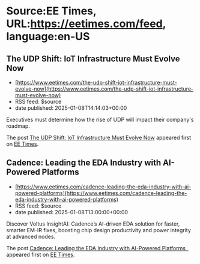 # Source:EE Times, URL:https://eetimes.com/feed, language:en-US

## The UDP Shift: IoT Infrastructure Must Evolve Now
 - [https://www.eetimes.com/the-udp-shift-iot-infrastructure-must-evolve-now](https://www.eetimes.com/the-udp-shift-iot-infrastructure-must-evolve-now)
 - RSS feed: $source
 - date published: 2025-01-08T14:14:03+00:00

<p>Executives must determine how the rise of UDP will impact their company's roadmap.</p>
<p>The post <a href="https://www.eetimes.com/the-udp-shift-iot-infrastructure-must-evolve-now/">The UDP Shift: IoT Infrastructure Must Evolve Now</a> appeared first on <a href="https://www.eetimes.com">EE Times</a>.</p>

## Cadence: Leading the EDA Industry with AI-Powered Platforms
 - [https://www.eetimes.com/cadence-leading-the-eda-industry-with-ai-powered-platforms](https://www.eetimes.com/cadence-leading-the-eda-industry-with-ai-powered-platforms)
 - RSS feed: $source
 - date published: 2025-01-08T13:00:00+00:00

<p>Discover Voltus InsightAI: Cadence’s AI-driven EDA solution for faster, smarter EM-IR fixes, boosting chip design productivity and power integrity at advanced nodes.</p>
<p>The post <a href="https://www.eetimes.com/cadence-leading-the-eda-industry-with-ai-powered-platforms/">Cadence: Leading the EDA Industry with AI-Powered Platforms  </a> appeared first on <a href="https://www.eetimes.com">EE Times</a>.</p>

